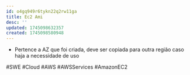 ```yaml
---
id: o4gq949r6tykn22q2rw11ga
title: Ec2 Ami
desc: ''
updated: 1745098632357
created: 1745098580948
---
```


- Pertence a AZ que foi criada, deve ser copiada para outra região caso haja a necessidade de uso

#SWE #Cloud #AWS #AWSServices #AmazonEC2
